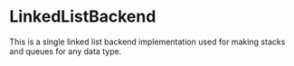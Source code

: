 # LinkedListBackend
This is a single linked list backend implementation used for making stacks and queues for any data type.


